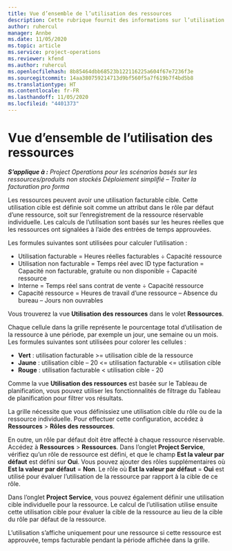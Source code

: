 ```yaml
---
title: Vue d’ensemble de l’utilisation des ressources
description: Cette rubrique fournit des informations sur l’utilisation des ressources dans Project Operations.
author: ruhercul
manager: Annbe
ms.date: 11/05/2020
ms.topic: article
ms.service: project-operations
ms.reviewer: kfend
ms.author: ruhercul
ms.openlocfilehash: 8b85464dbb68523b122116225a604f67e7236f3e
ms.sourcegitcommit: 14aa380759214713d9bf560f5a7f619b7f4bd5b8
ms.translationtype: HT
ms.contentlocale: fr-FR
ms.lasthandoff: 11/05/2020
ms.locfileid: "4401373"
---
```

# <a name="resource-utilization-overview"></a>Vue d’ensemble de l’utilisation des ressources

_**S’applique à :** Project Operations pour les scénarios basés sur les ressources/produits non stockés Déploiement simplifié – Traiter la facturation pro forma_

Les ressources peuvent avoir une utilisation facturable cible. Cette utilisation cible est définie soit comme un attribut dans le rôle par défaut d’une ressource, soit sur l’enregistrement de la ressource réservable individuelle. Les calculs de l’utilisation sont basés sur les heures réelles que les ressources ont signalées à l’aide des entrées de temps approuvées.

Les formules suivantes sont utilisées pour calculer l’utilisation :

  - Utilisation facturable = Heures réelles facturables ÷ Capacité ressource
  - Utilisation non facturable = Temps réel avec ID type facturation = Capacité non facturable, gratuite ou non disponible ÷ Capacité ressource
  - Interne = Temps réel sans contrat de vente ÷ Capacité ressource
  - Capacité ressource = Heures de travail d’une ressource – Absence du bureau – Jours non ouvrables

Vous trouverez la vue **Utilisation des ressources** dans le volet **Ressources**.

Chaque cellule dans la grille représente le pourcentage total d’utilisation de la ressource à une période, par exemple un jour, une semaine ou un mois. Les formules suivantes sont utilisées pour colorer les cellules :

  - **Vert** : utilisation facturable >= utilisation cible de la ressource
  - **Jaune** : utilisation cible – 20 <= utilisation facturable <= utilisation cible
  - **Rouge** : utilisation facturable < utilisation cible - 20

Comme la vue **Utilisation des ressources** est basée sur le Tableau de planification, vous pouvez utiliser les fonctionnalités de filtrage du Tableau de planification pour filtrer vos résultats.

La grille nécessite que vous définissiez une utilisation cible du rôle ou de la ressource individuelle. Pour effectuer cette configuration, accédez à **Ressources** > **Rôles des ressources**.

En outre, un rôle par défaut doit être affecté à chaque ressource réservable. Accédez à **Ressources** > **Ressources**. Dans l’onglet **Project Service**, vérifiez qu’un rôle de ressource est défini, et que le champ **Est la valeur par défaut** est défini sur **Oui**. Vous pouvez ajouter des rôles supplémentaires où **Est la valeur par défaut** = **Non**. Le rôle où **Est la valeur par défaut** = **Oui** est utilisé pour évaluer l’utilisation de la ressource par rapport à la cible de ce rôle.

Dans l’onglet **Project Service**, vous pouvez également définir une utilisation cible individuelle pour la ressource. Le calcul de l’utilisation utilise ensuite cette utilisation cible pour évaluer la cible de la ressource au lieu de la cible du rôle par défaut de la ressource.

L’utilisation s’affiche uniquement pour une ressource si cette ressource est approuvée, temps facturable pendant la période affichée dans la grille.
